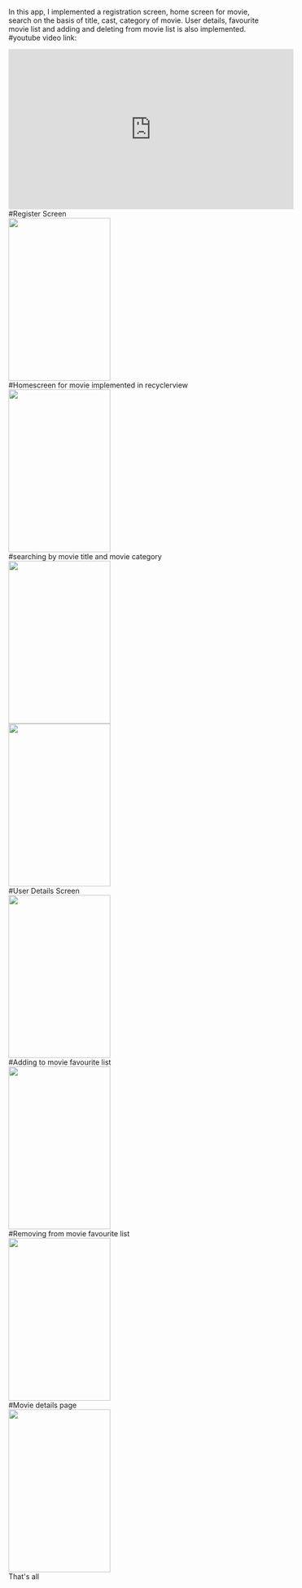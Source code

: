 In this app, I implemented a registration screen, home screen for movie, search on the basis of title, cast, category of movie. User details, favourite movie list and adding and deleting from movie list is also implemented.
#youtube video link:</br>
<iframe width="560" height="315" src="https://www.youtube.com/embed/a0Vjh1ELX3g?si=Rw-YsORdzx53rmfP" title="YouTube video player" frameborder="0" allow="accelerometer; autoplay; clipboard-write; encrypted-media; gyroscope; picture-in-picture; web-share" referrerpolicy="strict-origin-when-cross-origin" allowfullscreen></iframe></br>
#Register Screen</br>
<img src ="https://github.com/mahfuj14/MovieStore/assets/67245838/4cbae16c-a48a-4327-a76f-211b3180c867" width="200" height = "320"> </br>
#Homescreen for movie implemented in recyclerview </br>
<img src="https://github.com/mahfuj14/MovieStore/assets/67245838/147099b1-3d2f-4d4b-ac39-5d65baf14c52" width="200" height = "320"> </br>
#searching by movie title and movie category </br>
<img src="https://github.com/mahfuj14/MovieStore/assets/67245838/e4bbcfb5-df44-4d30-89b3-5e27f3e10391" width="200" height = "320"> </br>
<img src="https://github.com/mahfuj14/MovieStore/assets/67245838/5e21121f-4457-472d-8d8c-7064cb0566fa" width="200" height = "320"> </br>
#User Details Screen</br>
<img src="https://github.com/mahfuj14/MovieStore/assets/67245838/158b7aa5-0c83-43c0-bd5f-759735f9dd44" width="200" height = "320"> </br>
#Adding to movie favourite list </br>
<img src="https://github.com/mahfuj14/MovieStore/assets/67245838/bc174050-c392-43fc-b30e-580a7af0350e" width="200" height = "320"> </br>
#Removing from movie favourite list </br>
<img src="https://github.com/mahfuj14/MovieStore/assets/67245838/a1d01acc-4ed1-4775-b015-31d83abca5b7" width="200" height = "320"> </br>
#Movie details page </br>
<img src="https://github.com/mahfuj14/MovieStore/assets/67245838/f7159eeb-660c-4fc8-834a-e51c51c94c2f" width="200" height = "320"> </br>
That's all



